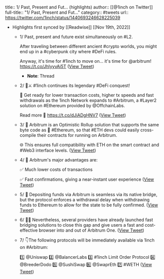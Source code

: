 title:: 1/ Past, Present and Fut... (highlights)
author:: [[@1inch on Twitter]]
full-title:: "1/ Past, Present and Fut..."
category:: #tweets
url:: https://twitter.com/1inch/status/1440693246628225039

- Highlights first synced by [[Readwise]] [[Nov 19th, 2022]]
	- 1/ Past, present and future exist simultaneously on #L2.
	  
	  After traveling between different ancient #crypto worlds, you might end up in a #cyberpunk city where #DeFi rules.
	  
	  Anyway, it's time for #1inch to move on... it's time for @arbitrum! https://t.co/JhIyyvAi5T ([View Tweet](https://twitter.com/1inch/status/1440693246628225039))
		- **Note**: Thread
	- 2/ 🦄⚔️ #1inch continues its legendary #DeFi conquest! 
	  
	  🤑 Get ready for lower transaction costs, higher tx speeds and fast withdrawals as the 1inch Network expands to #Arbitrum, a #Layer2 solution on #Ethereum provided by @OffchainLabs.
	  
	  Read more 🔽
	  https://t.co/dJiADgHNV7 ([View Tweet](https://twitter.com/1inch/status/1440693250088583170))
	- 3/ 📃 Arbitrum is an Optimistic Rollup solution that supports the same byte code as 🔷 #Ethereum, so that #ETH devs could easily cross-compile their contracts for running on Arbitrum. 
	  
	  🌐 This ensures full compatibility with ETH on the smart contract and #Web3 interface levels. ([View Tweet](https://twitter.com/1inch/status/1440693252110241794))
	- 4/ 📝 Arbitrum's major advantages are: 
	  
	  ✅ Much lower costs of transactions
	  
	  ✅ Fast confirmations, giving a near-instant user experience ([View Tweet](https://twitter.com/1inch/status/1440693253951557636))
	- 5/ 🦾 Depositing funds via Arbitrum is seamless via its native bridge, but the protocol enforces a withdrawal delay when withdrawing funds to Ethereum to allow for the state to be fully confirmed. ([View Tweet](https://twitter.com/1inch/status/1440693255683796995))
	- 6/ 🧑‍💻 Nevertheless, several providers have already launched fast bridging solutions to close this gap and give users a fast and cost-effective browser into and out of Arbitrum One. ([View Tweet](https://twitter.com/1inch/status/1440693257835454464))
	- 7/ 👇The following protocols will be immediately available via 1inch on #Arbitrum:
	  
	  1️⃣ @Uniswap 
	  2️⃣ @BalancerLabs
	  3️⃣ #1inch Limit Order Protocol 
	  4️⃣ @BreederDodo
	  5️⃣ @SushiSwap
	  6️⃣ @SwaprEth
	  7️⃣ #WETH ([View Tweet](https://twitter.com/1inch/status/1440693259991281680))